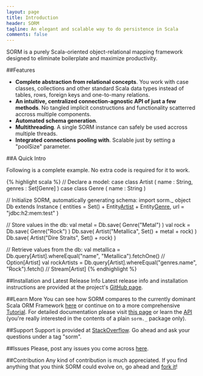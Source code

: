 ```yaml
---
layout: page
title: Introduction
header: SORM
tagline: An elegant and scalable way to do persistence in Scala 
comments: false
---
```


SORM is a purely Scala-oriented object-relational mapping framework designed to eliminate boilerplate and maximize productivity.

##Features

* **Complete abstraction from relational concepts**. You work with case classes, collections and other standard Scala data types instead of tables, rows, foreign keys and one-to-many relations.
* **An intuitive, centralized connection-agnostic API of just a few methods**. No tangled implicit constructions and functionality scatterred accross multiple components. 
* **Automated schema generation**.
* **Multithreading**. A single SORM instance can safely be used accross multiple threads.
* **Integrated connections pooling with**. Scalable just by setting a "poolSize" parameter.

##A Quick Intro

Following is a complete example. No extra code is required for it to work.

{% highlight scala %}
// Declare a model:
case class Artist ( name : String, genres : Set[Genre] )
case class Genre ( name : String ) 

// Initialize SORM, automatically generating schema:
import sorm._
object Db extends Instance (
  entities = Set() + Entity[Artist]() + Entity[Genre](),
  url = "jdbc:h2:mem:test"
)

// Store values in the db:
val metal = Db.save( Genre("Metal") )
val rock = Db.save( Genre("Rock") )
Db.save( Artist("Metallica", Set() + metal + rock) )
Db.save( Artist("Dire Straits", Set() + rock) )

// Retrieve values from the db:
val metallica = Db.query[Artist].whereEqual("name", "Metallica").fetchOne() // Option[Artist]
val rockArtists = Db.query[Artist].whereEqual("genres.name", "Rock").fetch() // Stream[Artist]
{% endhighlight %}

##Installation and Latest Release Info
Latest release info and installation instructions are provided at the project's [GitHub page](https://github.com/nikita-volkov/sorm#readme).

##Learn More
You can see how SORM compares to the currently dominant Scala ORM Framework [here](/SORM-vs-Slick.html) or continue on to a more comprehensive [Tutorial](/Tutorial.html). For detailed documentation please visit [this page](/Documentation.html) or learn the [API](/api/) (you're really interested in the contents of a plain `sorm._` package only).

##Support
Support is provided at [StackOverflow](http://stackoverflow.com/questions/tagged/sorm). Go ahead and ask your questions under a tag "sorm".

##Issues
Please, post any issues you come across [here](https://github.com/nikita-volkov/sorm/issues).

##Contribution
Any kind of contribution is much appreciated. If you find anything that you think SORM could evolve on, go ahead and [fork it](https://github.com/nikita-volkov/sorm)! 